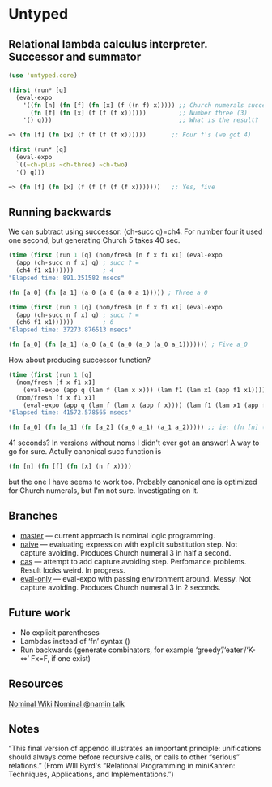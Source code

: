 Untyped
==========
Relational lambda calculus interpreter.
Successor and summator
----------------------
```clojure
(use 'untyped.core)

(first (run* [q]
  (eval-expo
    '((fn [n] (fn [f] (fn [x] (f ((n f) x))))) ;; Church numerals successor
      (fn [f] (fn [x] (f (f (f x))))))         ;; Number three (3)
    '() q)))                                   ;; What is the result?

=> (fn [f] (fn [x] (f (f (f (f x))))))       ;; Four f's (we got 4)

(first (run* [q]
  (eval-expo
  `((~ch-plus ~ch-three) ~ch-two)
  '() q)))

=> (fn [f] (fn [x] (f (f (f (f (f x)))))))   ;; Yes, five
```
Running backwards
-----------------
We can subtract using successor: (ch-succ q)=ch4.
For number four it used one second, but generating Church 5 takes 40 sec.
```clojure
(time (first (run 1 [q] (nom/fresh [n f x f1 x1] (eval-expo
  (app (ch-succ n f x) q) ; succ ? =
  (ch4 f1 x1))))))        ; 4
"Elapsed time: 891.251582 msecs"

(fn [a_0] (fn [a_1] (a_0 (a_0 (a_0 a_1))))) ; Three a_0

(time (first (run 1 [q] (nom/fresh [n f x f1 x1] (eval-expo
  (app (ch-succ n f x) q) ; succ ? =
  (ch6 f1 x1))))))        ; 6
"Elapsed time: 37273.876513 msecs"

(fn [a_0] (fn [a_1] (a_0 (a_0 (a_0 (a_0 (a_0 a_1))))))) ; Five a_0
```

How about producing successor function?
```clojure
(time (first (run 1 [q]
  (nom/fresh [f x f1 x1]
    (eval-expo (app q (lam f (lam x x))) (lam f1 (lam x1 (app f1 x1)))))  ; ? 0 = 1
  (nom/fresh [f x f1 x1]
    (eval-expo (app q (lam f (lam x (app f x)))) (lam f1 (lam x1 (app f1 (app f1 x1)))))))))  ; ? 1 = 2
"Elapsed time: 41572.578565 msecs"

(fn [a_0] (fn [a_1] (fn [a_2] ((a_0 a_1) (a_1 a_2))))) ;; ie: (fn [n] (fn [f] (fn [x] ((n f) (f x)))))
```
41 seconds? In versions without noms I didn't ever got an answer!
A way to go for sure.
Actully canonical succ function is
```clojure
(fn [n] (fn [f] (fn [x] (n f x))))
```
but the one I have seems to work too.
Probably canonical one is optimized for Church numerals, but I'm not sure. Investigating on it.

Branches
--------
- [master](https://github.com/Oregu/untyped) — current approach is nominal logic programming.
- [naive](https://github.com/Oregu/untyped/tree/naive) — evaluating expression with explicit substitution step. Not capture avoiding. Produces Church numeral 3 in half a second.
- [cas](https://github.com/Oregu/untyped/tree/cas) — attempt to add capture avoiding step. Perfomance problems. Result looks weird. In progress.
- [eval-only](https://github.com/Oregu/untyped/tree/eval-only) — eval-expo with passing environment around. Messy. Not capture avoiding. Produces Church numeral 3 in 2 seconds.

Future work
-----------
- No explicit parentheses
- Lambdas instead of ‘fn’ syntax ()
- Run backwards (generate combinators, for example ‘greedy’/‘eater’/‘K-∞’ Fx=F, if one exist)

Resources
---------
[Nominal Wiki](https://github.com/clojure/core.logic/wiki/core.logic.nominal)
[Nominal @namin talk](https://github.com/namin/minikanren-confo/blob/master/src/talk.clj)

Notes
-----
“This final version of appendo illustrates an important principle: unifications should always come before recursive calls, or calls to other “serious” relations.”
(From WIll Byrd's “Relational Programming in miniKanren: Techniques, Applications, and Implementations.”)
